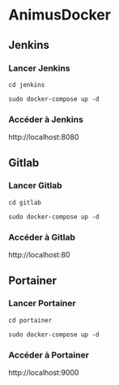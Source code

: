 # AnimusDocker

## Jenkins
### Lancer Jenkins

``` 
cd jenkins
```
```
sudo docker-compose up -d
```

### Accéder à Jenkins
http://localhost:8080

## Gitlab
### Lancer Gitlab

``` 
cd gitlab
```
```
sudo docker-compose up -d
```

### Accéder à Gitlab
http://localhost:80

## Portainer
### Lancer Portainer

``` 
cd portainer
```
```
sudo docker-compose up -d
```

### Accéder à Portainer
http://localhost:9000
